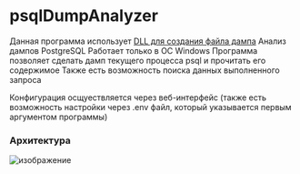 # psqlDumpAnalyzer
Данная программа использует [DLL для создания файла дампа](https://github.com/oreshkin75/CreateRAMDumpDLL)
Анализ дампов PostgreSQL
Работает только в ОС Windows
Программа позволяет сделать дамп текущего процесса psql и прочитать его содержимое
Также есть возможность поиска данных выполненного запроса

Конфигурация осщуествляется через веб-интерфейс (также есть возможность настройки через .env файл, который указывается первым аргументом программы)
### Архитектура
![изображение](https://user-images.githubusercontent.com/40633594/162026371-bd9d7a4f-c5df-47a8-a694-ecdb2ab68321.png)
